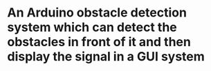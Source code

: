 # An Arduino obstacle detection system which can detect the obstacles in front of it and then display the signal in a GUI system
